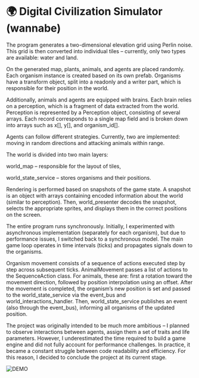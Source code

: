 # 🌍 Digital Civilization Simulator (wannabe)

The program generates a two-dimensional elevation grid using Perlin noise. This grid is then converted into individual tiles – currently, only two types are available: water and land.

On the generated map, plants, animals, and agents are placed randomly. Each organism instance is created based on its own prefab. Organisms have a transform object, split into a readonly and a writer part, which is responsible for their position in the world.

Additionally, animals and agents are equipped with brains. Each brain relies on a perception, which is a fragment of data extracted from the world. Perception is represented by a Perception object, consisting of several arrays. Each record corresponds to a single map field and is broken down into arrays such as x[], y[], and organism_id[].

Agents can follow different strategies. Currently, two are implemented: moving in random directions and attacking animals within range.

The world is divided into two main layers:

world_map – responsible for the layout of tiles,

world_state_service – stores organisms and their positions.

Rendering is performed based on snapshots of the game state. A snapshot is an object with arrays containing encoded information about the world (similar to perception). Then, world_presenter decodes the snapshot, selects the appropriate sprites, and displays them in the correct positions on the screen.

The entire program runs synchronously. Initially, I experimented with asynchronous implementation (separately for each organism), but due to performance issues, I switched back to a synchronous model. The main game loop operates in time intervals (ticks) and propagates signals down to the organisms.

Organism movement consists of a sequence of actions executed step by step across subsequent ticks. AnimalMovement passes a list of actions to the SequenceAction class. For animals, these are: first a rotation toward the movement direction, followed by position interpolation using an offset. After the movement is completed, the organism’s new position is set and passed to the world_state_service via the event_bus and world_interactions_handler. Then, world_state_service publishes an event (also through the event_bus), informing all organisms of the updated position.

The project was originally intended to be much more ambitious – I planned to observe interactions between agents, assign them a set of traits and life parameters. However, I underestimated the time required to build a game engine and did not fully account for performance challenges. In practice, it became a constant struggle between code readability and efficiency. For this reason, I decided to conclude the project at its current stage.



![DEMO](https://github.com/user-attachments/assets/437c7bbf-7313-46e5-969b-d2213efba55f)
